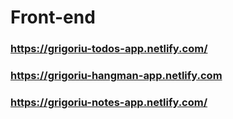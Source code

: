 # Front-end
### https://grigoriu-todos-app.netlify.com/
### https://grigoriu-hangman-app.netlify.com
### https://grigoriu-notes-app.netlify.com/
